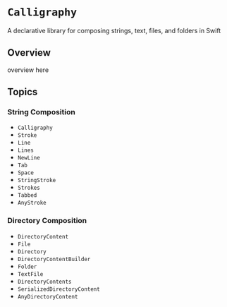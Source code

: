 # ``Calligraphy``

A declarative library for composing strings, text, files, and folders in Swift

## Overview

overview here

## Topics

### String Composition

- ``Calligraphy``
- ``Stroke``
- ``Line``
- ``Lines``
- ``NewLine``
- ``Tab``
- ``Space``
- ``StringStroke``
- ``Strokes``
- ``Tabbed``
- ``AnyStroke``

### Directory Composition

- ``DirectoryContent``
- ``File``
- ``Directory``
- ``DirectoryContentBuilder``
- ``Folder``
- ``TextFile``
- ``DirectoryContents``
- ``SerializedDirectoryContent``
- ``AnyDirectoryContent``
